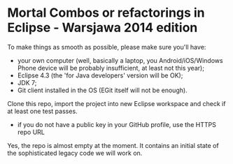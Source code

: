 Mortal Combos or refactorings in Eclipse - Warsjawa 2014 edition
===============

To make things as smooth as possible, please make sure you'll have:
- your own computer (well, basically a laptop, you Android/iOS/Windows Phone device will be probably insufficient, at least not this year);
- Eclipse 4.3 (the 'for Java developers' version will be OK);
- JDK 7;
- Git client installed in the OS (EGit itself will not be enough). 

Clone this repo, import the project into new Eclipse workspace and check if at least one test passes. 
- if you do not have a public key in your GitHub profile, use the HTTPS repo URL

Yes, the repo is almost empty at the moment. It contains an initial state of the sophisticated legacy code we will work on.
